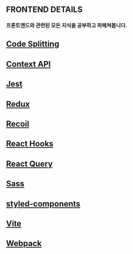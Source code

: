 ## FRONTEND DETAILS

#### 프론트엔드와 관련된 모든 지식을 공부하고 파헤쳐봅니다.

## [Code Splitting](https://github.com/Ubinquitous/Details/tree/master/Code%20Splitting)

## [Context API](https://github.com/Ubinquitous/Details/tree/master/Context%20API)

## [Jest](https://github.com/Ubinquitous/Details/tree/master/Jest)

## [Redux](https://github.com/Ubinquitous/Details/tree/master/Redux)

## [Recoil](https://github.com/Ubinquitous/Details/tree/master/Recoil)

## [React Hooks](https://github.com/Ubinquitous/Details/tree/master/React-hooks)

## [React Query](https://github.com/Ubinquitous/Details/tree/master/React%20Query)

## [Sass](https://github.com/Ubinquitous/Details/tree/master/Sass)

## [styled-components](https://github.com/Ubinquitous/Details/tree/master/Styled-components)

## [Vite](https://github.com/Ubinquitous/Details/tree/master/Vite)

## [Webpack](https://github.com/Ubinquitous/Details/tree/master/Webpack)
